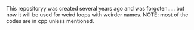 This repositoryy was created several years ago and was forgoten..... but now it will be used for weird loops with weirder names. 
NOTE: most of the codes are in cpp unless mentioned.
